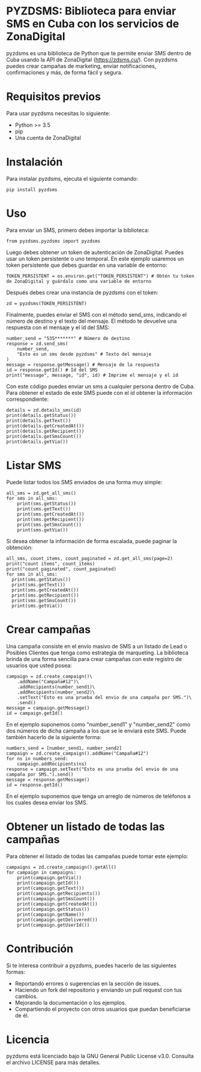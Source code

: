 # PYZDSMS: Biblioteca para enviar SMS en Cuba con los servicios de ZonaDigital

pyzdsms es una biblioteca de Python que te permite enviar SMS dentro de Cuba usando la API de ZonaDigital (https://zdsms.cu/). Con pyzdsms puedes crear campañas de marketing, enviar notificaciones, confirmaciones y más, de forma fácil y segura.

# Requisitos previos

Para usar pyzdsms necesitas lo siguiente:
- Python >= 3.5
- pip
- Una cuenta de ZonaDigital

# Instalación

Para instalar pyzdsms, ejecuta el siguiente comando:

    pip install pyzdsms 
 
# Uso

Para enviar un SMS, primero debes importar la biblioteca:

    from pyzdsms.pyzdsms import pyzdsms

Luego debes obtener un token de autenticación de ZonaDigital. Puedes usar un token persistente o uno temporal. En este ejemplo usaremos un token persistente que debes guardar en una variable de entorno:

    TOKEN_PERSISTENT = os.environ.get("TOKEN_PERSISTENT") # Obtén tu token de ZonaDigital y guárdalo como una variable de entorno

Después debes crear una instancia de pyzdsms con el token:

    zd = pyzdsms(TOKEN_PERSISTENT)

Finalmente, puedes enviar el SMS con el método send_sms, indicando el número de destino y el texto del mensaje. El método te devuelve una respuesta con el mensaje y el id del SMS: 

    number_send = "535*******" # Número de destino
    response = zd.send_sms(
        number_send,
        "Esto es un sms desde pyzdsms" # Texto del mensaje
    )
    message = response.getMessage() # Mensaje de la respuesta
    id = response.getId() # Id del SMS
    print("message", message, "id", id) # Imprime el mensaje y el id

Con este código puedes enviar un sms a cualquier persona dentro de Cuba. Para obtener el estado de este SMS puede con el id obtener la información correspondiente:

    details = zd.details_sms(id)
    print(details.getStatus())
    print(details.getText())
    print(details.getCreatedAt())
    print(details.getRecipient())
    print(details.getSmsCount())
    print(details.getVia())

# Listar SMS

Puede listar todos los SMS enviados de una forma muy simple:

    all_sms = zd.get_all_sms()
    for sms in all_sms:
        print(sms.getStatus())
        print(sms.getText())
        print(sms.getCreatedAt())
        print(sms.getRecipient())
        print(sms.getSmsCount())
        print(sms.getVia())

Si desea obtener la información de forma escalada, puede paginar la obtención:

    all_sms, count_items, count_paginated = zd.get_all_sms(page=2)
    print("count items", count_items)
    print("count paginated", count_paginated)
    for sms in all_sms:
      print(sms.getStatus())
      print(sms.getText())
      print(sms.getCreatedAt())
      print(sms.getRecipient())
      print(sms.getSmsCount())
      print(sms.getVia())


# Crear campañas

Una campaña consiste en el envío masivo de SMS a un listado de Lead o Posibles Clientes que tenga como estrategia de marqueting. La biblioteca brinda de una forma sencilla para crear campañas con este registro de usuarios que usted posea:

    campaign = zd.create_campaign()\
        .addName("Campaña#12")\
        .addRecipients(number_send1)\
        .addRecipients(number_send2)\
        .setText("Esto es una prueba del envio de una campaña por SMS.")\
        .send()
    message = campaign.getMessage()
    id = campaign.getId()

En el ejemplo suponemos como "number_send1" y "number_send2" como dos números de dicha campaña a los que se le enviará este SMS. Puede también hacerlo de la siguiente forma:

    numbers_send = [number_send1, number_send2]
    campaign = zd.create_campaign().addName("Campaña#12")
    for ns in numbers_send:
        campaign.addRecipients(ns)
    response = campaign.setText("Esto es una prueba del envio de una campaña por SMS.").send()
    message = response.getMessage()
    id = response.getId()

En el ejemplo suponemos que tenga un arreglo de números de teléfonos a los cuales desea enviar los SMS.

# Obtener un listado de todas las campañas

Para obtener el listado de todas las campañas puede tomar este ejemplo:

    campaigns = zd.create_campaign().getAll()
    for campaign in campaigns:
        print(campaign.getVia())
        print(campaign.getId())
        print(campaign.getText())
        print(campaign.getRecipients())
        print(campaign.getSmsCount())
        print(campaign.getCreatedAt())
        print(campaign.getStatus())
        print(campaign.getName())
        print(campaign.getDelivered())
        print(campaign.getUserId())

# Contribución

Si te interesa contribuir a pyzdsms, puedes hacerlo de las siguientes formas:

- Reportando errores o sugerencias en la sección de issues.
- Haciendo un fork del repositorio y enviando un pull request con tus cambios.
- Mejorando la documentación o los ejemplos.
- Compartiendo el proyecto con otros usuarios que puedan beneficiarse de él.

# Licencia

pyzdsms está licenciado bajo la GNU General Public License v3.0. Consulta el archivo LICENSE para más detalles.
